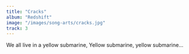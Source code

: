 ```yaml
---
title: "Cracks"
album: "Redshift"
image: "/images/song-arts/cracks.jpg"
track: 3
---
```


We all live in a yellow submarine,
Yellow submarine, yellow submarine...
